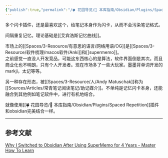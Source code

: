 ```yaml
---
{"publish":true,"permalink":"/🍀 花园导览/🧰 本库指南/Obsidian/Plugins/Spaced Repetition.md","aliases":"间隔重复 obsidian-spaced-repetition","title":"Spaced Repetition","created":"2022-06-09","modified":"2023-03-14","cssclasses":""}
---
```



多个闪卡插件，还是最喜欢这个，给笔记本身作为闪卡，从而不会污染笔记格式。

间隔重复记忆。理论基础是[[艾宾浩斯记忆曲线]]。

市场上的[[Spaces/3-Resource/有意思的语言/网络用语/OG]]是[[Spaces/3-Resource/软件梳理/macos软件/Anki]]和[[supermemo]]。  
之前感觉一直没人开发竞品，可能这东西核心的是算法，软件界面倒是其次。而且商业化也不明朗，只有个人开发者。现在市场多了一些大玩家。墨墨背单词开发的markji，太记等等。

另一种存在形态，被[[Spaces/3-Resource/人/Andy Matuschak]]称为[[Sources/Articles/常青笔记阅读笔记/助记媒介]]。不单纯是记忆闪卡本身，还能融合到其他例如笔记软件中，进行有机地结合。

就像使用[[🍀 花园导览/🧰 本库指南/Obsidian/Plugins/Spaced Repetition]]插件和obsidian完美结合一样。

---

## 参考文献

[Why I Switched to Obsidian After Using SuperMemo for 4 Years - Master How To Learn](https://www.masterhowtolearn.com/2022-08-05-why-i-switched-to-obsidian-after-using-supermemo-for-4-years/)